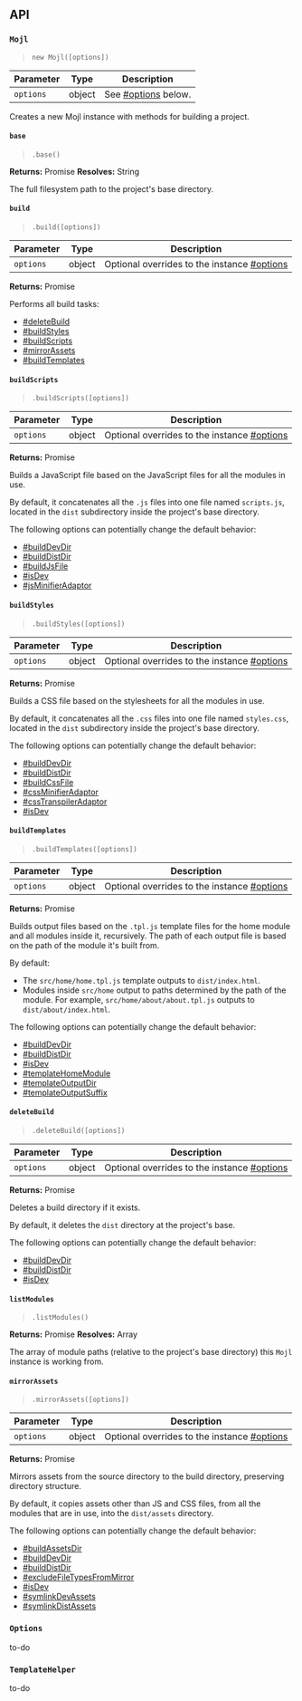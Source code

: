 ## API

### `Mojl`

> `new Mojl([options])`

| Parameter | Type   | Description
|-----------|--------|-------------
| `options` | object | See [#options](`Options`) below.

Creates a new Mojl instance with methods for building a project.


#### `base`

> `.base()`

**Returns:** Promise
**Resolves:** String

The full filesystem path to the project's base directory.


#### `build`

> `.build([options])`

| Parameter | Type   | Description
|-----------|--------|-------------
| `options` | object | Optional overrides to the instance [#options](`Options`)

**Returns:** Promise

Performs all build tasks:

* [#deleteBuild](`.deleteBuild`)
* [#buildStyles](`.buildStyles`)
* [#buildScripts](`.buildScripts`)
* [#mirrorAssets](`.mirrorAssets`)
* [#buildTemplates](`.buildTemplates`)


#### `buildScripts`

> `.buildScripts([options])`

| Parameter | Type   | Description
|-----------|--------|-------------
| `options` | object | Optional overrides to the instance [#options](`Options`)

**Returns:** Promise

Builds a JavaScript file based on the JavaScript files for all the modules in use.

By default, it concatenates all the `.js` files into one file named `scripts.js`, located in the `dist` subdirectory inside the project's base directory.

The following options can potentially change the default behavior:

* [#buildDevDir](`buildDevDir`)
* [#buildDistDir](`buildDistDir`)
* [#buildJsFile](`buildJsFile`)
* [#isDev](`isDev`)
* [#jsMinifierAdaptor](`jsMinifierAdaptor`)



#### `buildStyles`

> `.buildStyles([options])`

| Parameter | Type   | Description
|-----------|--------|-------------
| `options` | object | Optional overrides to the instance [#options](`Options`)

**Returns:** Promise

Builds a CSS file based on the stylesheets for all the modules in use.

By default, it concatenates all the `.css` files into one file named `styles.css`, located in the `dist` subdirectory inside the project's base directory.

The following options can potentially change the default behavior:

* [#buildDevDir](`buildDevDir`)
* [#buildDistDir](`buildDistDir`)
* [#buildCssFile](`buildCssFile`)
* [#cssMinifierAdaptor](`cssMinifierAdaptor`)
* [#cssTranspilerAdaptor](`cssTranspilerAdaptor`)
* [#isDev](`isDev`)


#### `buildTemplates`

> `.buildTemplates([options])`

| Parameter | Type   | Description
|-----------|--------|-------------
| `options` | object | Optional overrides to the instance [#options](`Options`)

**Returns:** Promise

Builds output files based on the `.tpl.js` template files for the home module and all modules inside it, recursively. The path of each output file is based on the path of the module it's built from.

By default:
* The `src/home/home.tpl.js` template outputs to `dist/index.html`.
* Modules inside `src/home` output to paths determined by the path of the module. For example, `src/home/about/about.tpl.js` outputs to `dist/about/index.html`.

The following options can potentially change the default behavior:

* [#buildDevDir](`buildDevDir`)
* [#buildDistDir](`buildDistDir`)
* [#isDev](`isDev`)
* [#templateHomeModule](`templateHomeModule`)
* [#templateOutputDir](`templateOutputDir`)
* [#templateOutputSuffix](`templateOutputSuffix`)


#### `deleteBuild`

> `.deleteBuild([options])`

| Parameter | Type   | Description
|-----------|--------|-------------
| `options` | object | Optional overrides to the instance [#options](`Options`)

**Returns:** Promise

Deletes a build directory if it exists.

By default, it deletes the `dist` directory at the project's base.

The following options can potentially change the default behavior:

* [#buildDevDir](`buildDevDir`)
* [#buildDistDir](`buildDistDir`)
* [#isDev](`isDev`)


#### `listModules`

> `.listModules()`

**Returns:** Promise
**Resolves:** Array

The array of module paths (relative to the project's base directory) this `Mojl` instance is working from.


#### `mirrorAssets`

> `.mirrorAssets([options])`

| Parameter | Type   | Description
|-----------|--------|-------------
| `options` | object | Optional overrides to the instance [#options](`Options`)

**Returns:** Promise

Mirrors assets from the source directory to the build directory, preserving directory structure.

By default, it copies assets other than JS and CSS files, from all the modules that are in use, into the `dist/assets` directory.

The following options can potentially change the default behavior:

* [#buildAssetsDir](`buildAssetsDir`)
* [#buildDevDir](`buildDevDir`)
* [#buildDistDir](`buildDistDir`)
* [#excludeFileTypesFromMirror](`excludeFileTypesFromMirror`)
* [#isDev](`isDev`)
* [#symlinkDevAssets](`symlinkDevAssets`)
* [#symlinkDistAssets](`symlinkDistAssets`)


### `Options`

to-do


### `TemplateHelper`

to-do

